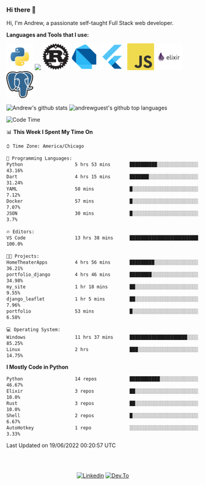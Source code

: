 ### Hi there 👋

Hi, I'm Andrew, a passionate self-taught Full Stack web developer.

**Languages and Tools that I use:**  

<code><img height="70" src="https://raw.githubusercontent.com/github/explore/80688e429a7d4ef2fca1e82350fe8e3517d3494d/topics/python/python.png"></code>
<code><img height="70" src="https://fastapi.tiangolo.com/img/logo-margin/logo-teal.png"></code>
<code><img height="70" src="https://raw.githubusercontent.com/github/explore/80688e429a7d4ef2fca1e82350fe8e3517d3494d/topics/rust/rust.png"></code>
<code><img height="70" src="https://raw.githubusercontent.com/github/explore/80688e429a7d4ef2fca1e82350fe8e3517d3494d/topics/dart/dart.png"></code>
<code><img height="70" src="https://raw.githubusercontent.com/github/explore/cebd63002168a05a6a642f309227eefeccd92950/topics/flutter/flutter.png"></code>
<code><img height="70" src="https://raw.githubusercontent.com/github/explore/80688e429a7d4ef2fca1e82350fe8e3517d3494d/topics/javascript/javascript.png"></code>
<code><img height="70" src="https://raw.githubusercontent.com/github/explore/d106aa3f6fa091ab80ab5c8cf0d931baff3caaea/topics/elixir/elixir.png"></code>
<code><img height="70" src="https://raw.githubusercontent.com/github/explore/80688e429a7d4ef2fca1e82350fe8e3517d3494d/topics/postgresql/postgresql.png"></code>

![Andrew's github stats](https://github-readme-stats.vercel.app/api?username=andrewguest&show_icons=true&theme=vue-dark&count_private=true)
<img height="180em" src="https://github-readme-stats.vercel.app/api/top-langs/?username=andrewguest&theme=vue-dark&layout=compact" alt="andrewguest's github top languages" />

<!--START_SECTION:waka-->
![Code Time](http://img.shields.io/badge/Code%20Time-1%2C158%20hrs%2022%20mins-blue)

📊 **This Week I Spent My Time On** 

```text
⌚︎ Time Zone: America/Chicago

💬 Programming Languages: 
Python                   5 hrs 53 mins       ██████████░░░░░░░░░░░░░░░   43.16% 
Dart                     4 hrs 15 mins       ███████░░░░░░░░░░░░░░░░░░   31.24% 
YAML                     58 mins             █░░░░░░░░░░░░░░░░░░░░░░░░   7.12% 
Docker                   57 mins             █░░░░░░░░░░░░░░░░░░░░░░░░   7.07% 
JSON                     30 mins             █░░░░░░░░░░░░░░░░░░░░░░░░   3.7%

🔥 Editors: 
VS Code                  13 hrs 38 mins      █████████████████████████   100.0%

🐱‍💻 Projects: 
HomeTheaterApps          4 hrs 56 mins       █████████░░░░░░░░░░░░░░░░   36.21% 
portfolio_django         4 hrs 46 mins       ████████░░░░░░░░░░░░░░░░░   34.98% 
my_site                  1 hr 18 mins        ██░░░░░░░░░░░░░░░░░░░░░░░   9.55% 
django_leaflet           1 hr 5 mins         ██░░░░░░░░░░░░░░░░░░░░░░░   7.96% 
portfolio                53 mins             █░░░░░░░░░░░░░░░░░░░░░░░░   6.58%

💻 Operating System: 
Windows                  11 hrs 37 mins      █████████████████████░░░░   85.25% 
Linux                    2 hrs               ███░░░░░░░░░░░░░░░░░░░░░░   14.75%

```

**I Mostly Code in Python** 

```text
Python                   14 repos            ███████████░░░░░░░░░░░░░░   46.67% 
Elixir                   3 repos             ██░░░░░░░░░░░░░░░░░░░░░░░   10.0% 
Rust                     3 repos             ██░░░░░░░░░░░░░░░░░░░░░░░   10.0% 
Shell                    2 repos             █░░░░░░░░░░░░░░░░░░░░░░░░   6.67% 
AutoHotkey               1 repo              ░░░░░░░░░░░░░░░░░░░░░░░░░   3.33%

```



 Last Updated on 19/06/2022 00:20:57 UTC
<!--END_SECTION:waka-->

<br><br>
<p align="center">
   <a href="https://www.linkedin.com/in/andrew-guest-a891759a" target="_blank"><img src="https://img.shields.io/badge/LinkedIn-0077B5?style=for-the-badge&logo=linkedin&logoColor=white" alt="Linkedin"></a>
  <a href="https://dev.to/aguest" target="_blank"><img src="https://img.shields.io/badge/Dev.to-0A0A0A?style=for-the-badge&logo=dev%2Eto&logoColor=white" alt="Dev.To"></a>
</p>
